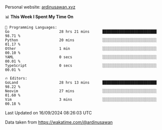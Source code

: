 Personal website: [ardinusawan.xyz](https://ardinusawan.xyz)

<!--START_SECTION:waka-->
📊 **This Week I Spent My Time On** 

```text
💬 Programming Languages: 
Go                       28 hrs 21 mins      █████████████████████████   98.71 % 
Python                   20 mins             ░░░░░░░░░░░░░░░░░░░░░░░░░   01.17 % 
Other                    1 min               ░░░░░░░░░░░░░░░░░░░░░░░░░   00.10 % 
YAML                     0 secs              ░░░░░░░░░░░░░░░░░░░░░░░░░   00.01 % 
TypeScript               0 secs              ░░░░░░░░░░░░░░░░░░░░░░░░░   00.01 % 

🔥 Editors: 
GoLand                   28 hrs 13 mins      █████████████████████████   98.22 % 
Neovim                   27 mins             ░░░░░░░░░░░░░░░░░░░░░░░░░   01.60 % 
Vim                      3 mins              ░░░░░░░░░░░░░░░░░░░░░░░░░   00.18 % 
```


 Last Updated on 16/09/2024 08:26:03 UTC
<!--END_SECTION:waka-->
Data taken from https://wakatime.com/@ardinusawan
